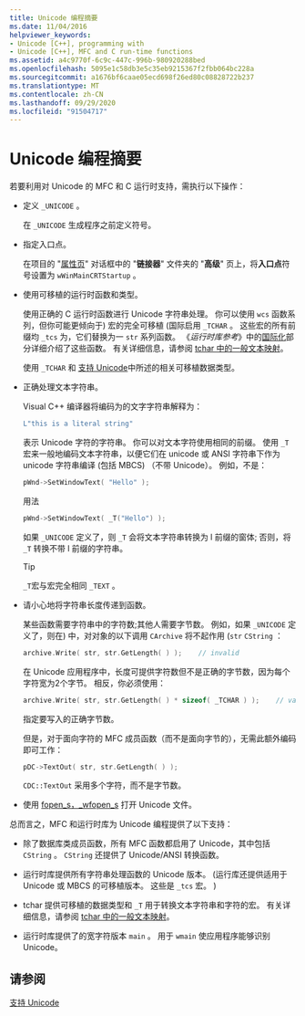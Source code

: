 ```yaml
---
title: Unicode 编程摘要
ms.date: 11/04/2016
helpviewer_keywords:
- Unicode [C++], programming with
- Unicode [C++], MFC and C run-time functions
ms.assetid: a4c9770f-6c9c-447c-996b-980920288bed
ms.openlocfilehash: 5095e1c58db3e5c35eb9215367f2fbb064bc228a
ms.sourcegitcommit: a1676bf6caae05ecd698f26ed80c08828722b237
ms.translationtype: MT
ms.contentlocale: zh-CN
ms.lasthandoff: 09/29/2020
ms.locfileid: "91504717"
---
```

# <a name="unicode-programming-summary"></a>Unicode 编程摘要

若要利用对 Unicode 的 MFC 和 C 运行时支持，需执行以下操作：

- 定义 `_UNICODE` 。

   在 `_UNICODE` 生成程序之前定义符号。

- 指定入口点。

   在项目的 "[属性页](../build/reference/property-pages-visual-cpp.md)" 对话框中的 "**链接器**" 文件夹的 "**高级**" 页上，将**入口点**符号设置为 `wWinMainCRTStartup` 。

- 使用可移植的运行时函数和类型。

   使用正确的 C 运行时函数进行 Unicode 字符串处理。 你可以使用 `wcs` 函数系列，但你可能更倾向于) 宏的完全可移植 (国际启用 `_TCHAR` 。 这些宏的所有前缀均 `_tcs` 为，它们替换为一 `str` 系列函数。 《*运行时库参考*》中的[国际化](../c-runtime-library/internationalization.md)部分详细介绍了这些函数。 有关详细信息，请参阅 [tchar 中的一般文本映射](../text/generic-text-mappings-in-tchar-h.md)。

   使用 `_TCHAR` 和 [支持 Unicode](../text/support-for-unicode.md)中所述的相关可移植数据类型。

- 正确处理文本字符串。

   Visual C++ 编译器将编码为的文字字符串解释为：

    ```cpp
    L"this is a literal string"
    ```

   表示 Unicode 字符的字符串。 你可以对文本字符使用相同的前缀。 使用 `_T` 宏来一般地编码文本字符串，以便它们在 unicode 或 ANSI 字符串下作为 unicode 字符串编译 (包括 MBCS) （不带 Unicode）。 例如，不是：

    ```cpp
    pWnd->SetWindowText( "Hello" );
    ```

   用法

    ```cpp
    pWnd->SetWindowText( _T("Hello") );
    ```

   如果 `_UNICODE` 定义了，则 `_T` 会将文本字符串转换为 l 前缀的窗体; 否则，将 `_T` 转换不带 l 前缀的字符串。

    > [!TIP]
    >  `_T`宏与宏完全相同 `_TEXT` 。

- 请小心地将字符串长度传递到函数。

   某些函数需要字符串中的字符数;其他人需要字节数。 例如，如果 `_UNICODE` 定义了，则在) 中，对对象的以下调用 `CArchive` 将不起作用 (`str` `CString` ：

    ```cpp
    archive.Write( str, str.GetLength( ) );    // invalid
    ```

   在 Unicode 应用程序中，长度可提供字符数但不是正确的字节数，因为每个字符宽为2个字节。 相反，你必须使用：

    ```cpp
    archive.Write( str, str.GetLength( ) * sizeof( _TCHAR ) );    // valid
    ```

   指定要写入的正确字节数。

   但是，对于面向字符的 MFC 成员函数（而不是面向字节的），无需此额外编码即可工作：

    ```cpp
    pDC->TextOut( str, str.GetLength( ) );
    ```

   `CDC::TextOut` 采用多个字符，而不是字节数。

- 使用 [fopen_s，_wfopen_s](../c-runtime-library/reference/fopen-s-wfopen-s.md) 打开 Unicode 文件。

总而言之，MFC 和运行时库为 Unicode 编程提供了以下支持：

- 除了数据库类成员函数，所有 MFC 函数都启用了 Unicode，其中包括 `CString` 。 `CString` 还提供了 Unicode/ANSI 转换函数。

- 运行时库提供所有字符串处理函数的 Unicode 版本。  (运行库还提供适用于 Unicode 或 MBCS 的可移植版本。 这些是 `_tcs` 宏。 ) 

- tchar 提供可移植的数据类型和 `_T` 用于转换文本字符串和字符的宏。 有关详细信息，请参阅 [tchar 中的一般文本映射](../text/generic-text-mappings-in-tchar-h.md)。

- 运行时库提供了的宽字符版本 `main` 。 用于 `wmain` 使应用程序能够识别 Unicode。

## <a name="see-also"></a>请参阅

[支持 Unicode](../text/support-for-unicode.md)
